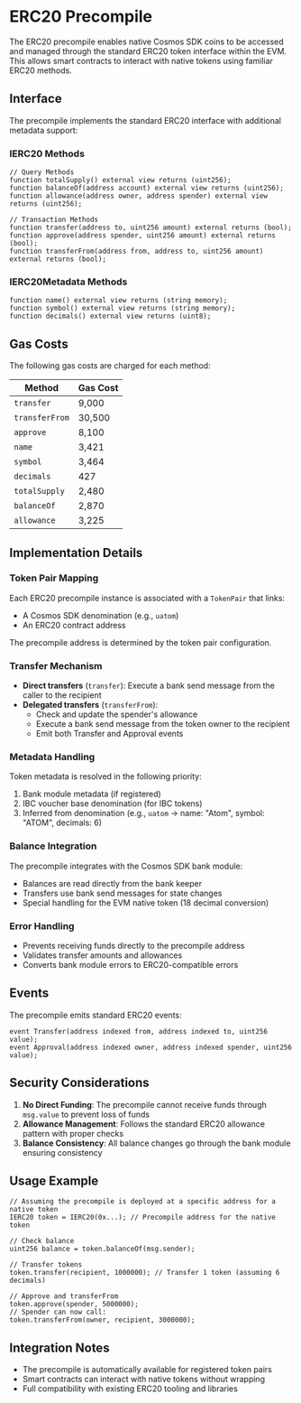 # ERC20 Precompile

The ERC20 precompile enables native Cosmos SDK coins to be accessed and managed through the standard ERC20 token interface within the EVM. This allows smart contracts to interact with native tokens using familiar ERC20 methods.

## Interface

The precompile implements the standard ERC20 interface with additional metadata support:

### IERC20 Methods

```solidity
// Query Methods
function totalSupply() external view returns (uint256);
function balanceOf(address account) external view returns (uint256);
function allowance(address owner, address spender) external view returns (uint256);

// Transaction Methods
function transfer(address to, uint256 amount) external returns (bool);
function approve(address spender, uint256 amount) external returns (bool);
function transferFrom(address from, address to, uint256 amount) external returns (bool);
```

### IERC20Metadata Methods

```solidity
function name() external view returns (string memory);
function symbol() external view returns (string memory);
function decimals() external view returns (uint8);
```

## Gas Costs

The following gas costs are charged for each method:

| Method | Gas Cost |
|--------|----------|
| `transfer` | 9,000 |
| `transferFrom` | 30,500 |
| `approve` | 8,100 |
| `name` | 3,421 |
| `symbol` | 3,464 |
| `decimals` | 427 |
| `totalSupply` | 2,480 |
| `balanceOf` | 2,870 |
| `allowance` | 3,225 |

## Implementation Details

### Token Pair Mapping

Each ERC20 precompile instance is associated with a `TokenPair` that links:
- A Cosmos SDK denomination (e.g., `uatom`)
- An ERC20 contract address

The precompile address is determined by the token pair configuration.

### Transfer Mechanism

- **Direct transfers** (`transfer`): Execute a bank send message from the caller to the recipient
- **Delegated transfers** (`transferFrom`): 
  - Check and update the spender's allowance
  - Execute a bank send message from the token owner to the recipient
  - Emit both Transfer and Approval events

### Metadata Handling

Token metadata is resolved in the following priority:
1. Bank module metadata (if registered)
2. IBC voucher base denomination (for IBC tokens)
3. Inferred from denomination (e.g., `uatom` → name: "Atom", symbol: "ATOM", decimals: 6)

### Balance Integration

The precompile integrates with the Cosmos SDK bank module:
- Balances are read directly from the bank keeper
- Transfers use bank send messages for state changes
- Special handling for the EVM native token (18 decimal conversion)

### Error Handling

- Prevents receiving funds directly to the precompile address
- Validates transfer amounts and allowances
- Converts bank module errors to ERC20-compatible errors

## Events

The precompile emits standard ERC20 events:

```solidity
event Transfer(address indexed from, address indexed to, uint256 value);
event Approval(address indexed owner, address indexed spender, uint256 value);
```

## Security Considerations

1. **No Direct Funding**: The precompile cannot receive funds through `msg.value` to prevent loss of funds
2. **Allowance Management**: Follows the standard ERC20 allowance pattern with proper checks
3. **Balance Consistency**: All balance changes go through the bank module ensuring consistency

## Usage Example

```solidity
// Assuming the precompile is deployed at a specific address for a native token
IERC20 token = IERC20(0x...); // Precompile address for the native token

// Check balance
uint256 balance = token.balanceOf(msg.sender);

// Transfer tokens
token.transfer(recipient, 1000000); // Transfer 1 token (assuming 6 decimals)

// Approve and transferFrom
token.approve(spender, 5000000);
// Spender can now call:
token.transferFrom(owner, recipient, 3000000);
```

## Integration Notes

- The precompile is automatically available for registered token pairs
- Smart contracts can interact with native tokens without wrapping
- Full compatibility with existing ERC20 tooling and libraries